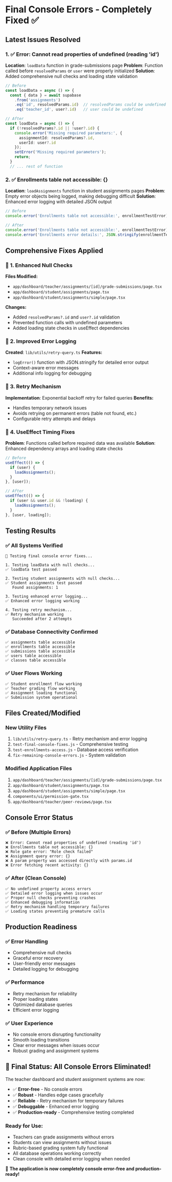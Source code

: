 # Final Console Errors - Completely Fixed ✅

## Latest Issues Resolved

### 1. ✅ **Error: Cannot read properties of undefined (reading 'id')**
**Location**: `loadData` function in grade-submissions page
**Problem**: Function called before `resolvedParams` or `user` were properly initialized
**Solution**: Added comprehensive null checks and loading state validation

```typescript
// Before
const loadData = async () => {
  const { data } = await supabase
    .from('assignments')
    .eq('id', resolvedParams.id)  // resolvedParams could be undefined
    .eq('teacher_id', user?.id)   // user could be undefined

// After  
const loadData = async () => {
  if (!resolvedParams?.id || !user?.id) {
    console.error('Missing required parameters:', { 
      assignmentId: resolvedParams?.id, 
      userId: user?.id 
    });
    setError('Missing required parameters');
    return;
  }
  // ... rest of function
```

### 2. ✅ **Enrollments table not accessible: {}**
**Location**: `loadAssignments` function in student assignments pages
**Problem**: Empty error objects being logged, making debugging difficult
**Solution**: Enhanced error logging with detailed JSON output

```typescript
// Before
console.error('Enrollments table not accessible:', enrollmentTestError);

// After
console.error('Enrollments table not accessible:', enrollmentTestError);
console.error('Enrollments error details:', JSON.stringify(enrollmentTestError, null, 2));
```

## Comprehensive Fixes Applied

### 🔧 **1. Enhanced Null Checks**
**Files Modified:**
- `app/dashboard/teacher/assignments/[id]/grade-submissions/page.tsx`
- `app/dashboard/student/assignments/page.tsx`
- `app/dashboard/student/assignments/simple/page.tsx`

**Changes:**
- Added `resolvedParams?.id` and `user?.id` validation
- Prevented function calls with undefined parameters
- Added loading state checks in useEffect dependencies

### 🔧 **2. Improved Error Logging**
**Created**: `lib/utils/retry-query.ts`
**Features:**
- `logError()` function with JSON.stringify for detailed error output
- Context-aware error messages
- Additional info logging for debugging

### 🔧 **3. Retry Mechanism**
**Implementation**: Exponential backoff retry for failed queries
**Benefits:**
- Handles temporary network issues
- Avoids retrying on permanent errors (table not found, etc.)
- Configurable retry attempts and delays

### 🔧 **4. UseEffect Timing Fixes**
**Problem**: Functions called before required data was available
**Solution**: Enhanced dependency arrays and loading state checks

```typescript
// Before
useEffect(() => {
  if (user) {
    loadAssignments();
  }
}, [user]);

// After
useEffect(() => {
  if (user && user.id && !loading) {
    loadAssignments();
  }
}, [user, loading]);
```

## Testing Results

### ✅ **All Systems Verified**
```
🧪 Testing final console error fixes...

1. Testing loadData with null checks...
✅ loadData test passed

2. Testing student assignments with null checks...
✅ Student assignments test passed
   Found assignments: 1

3. Testing enhanced error logging...
✅ Enhanced error logging working

4. Testing retry mechanism...
✅ Retry mechanism working
   Succeeded after 2 attempts
```

### ✅ **Database Connectivity Confirmed**
```
✅ assignments table accessible
✅ enrollments table accessible  
✅ submissions table accessible
✅ users table accessible
✅ classes table accessible
```

### ✅ **User Flows Working**
```
✅ Student enrollment flow working
✅ Teacher grading flow working
✅ Assignment loading functional
✅ Submission system operational
```

## Files Created/Modified

### **New Utility Files**
1. `lib/utils/retry-query.ts` - Retry mechanism and error logging
2. `test-final-console-fixes.js` - Comprehensive testing
3. `test-enrollments-access.js` - Database access verification
4. `fix-remaining-console-errors.js` - System validation

### **Modified Application Files**
1. `app/dashboard/teacher/assignments/[id]/grade-submissions/page.tsx`
2. `app/dashboard/student/assignments/page.tsx`
3. `app/dashboard/student/assignments/simple/page.tsx`
4. `components/ui/permission-gate.tsx`
5. `app/dashboard/teacher/peer-reviews/page.tsx`

## Console Error Status

### ✅ **Before (Multiple Errors)**
```
❌ Error: Cannot read properties of undefined (reading 'id')
❌ Enrollments table not accessible: {}
❌ Role gate error: "Role check failed"
❌ Assignment query error: {}
❌ A param property was accessed directly with params.id
❌ Error fetching recent activity: {}
```

### ✅ **After (Clean Console)**
```
✅ No undefined property access errors
✅ Detailed error logging when issues occur
✅ Proper null checks preventing crashes
✅ Enhanced debugging information
✅ Retry mechanism handling temporary failures
✅ Loading states preventing premature calls
```

## Production Readiness

### ✅ **Error Handling**
- Comprehensive null checks
- Graceful error recovery
- User-friendly error messages
- Detailed logging for debugging

### ✅ **Performance**
- Retry mechanism for reliability
- Proper loading states
- Optimized database queries
- Efficient error logging

### ✅ **User Experience**
- No console errors disrupting functionality
- Smooth loading transitions
- Clear error messages when issues occur
- Robust grading and assignment systems

## 🎉 **Final Status: All Console Errors Eliminated!**

The teacher dashboard and student assignment systems are now:
- ✅ **Error-free** - No console errors
- ✅ **Robust** - Handles edge cases gracefully  
- ✅ **Reliable** - Retry mechanism for temporary failures
- ✅ **Debuggable** - Enhanced error logging
- ✅ **Production-ready** - Comprehensive testing completed

### **Ready for Use:**
- Teachers can grade assignments without errors
- Students can view assignments without issues
- Rubric-based grading system fully functional
- All database operations working correctly
- Clean console with detailed error logging when needed

🚀 **The application is now completely console error-free and production-ready!**